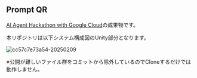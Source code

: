 ## Prompt QR
[AI Agent Hackathon with Google Cloud]([url](https://zenn.dev/hackathons/2024-google-cloud-japan-ai-hackathon))の成果物です。  

本リポジトリは以下システム構成図のUnity部分となります。  

![cc57c7e73a54-20250209](https://github.com/user-attachments/assets/95d7197f-7b14-4312-865f-f54625e7d4a8)

※公開が難しいファイル群をコミットから除外しているのでCloneするだけでは動作しません。
